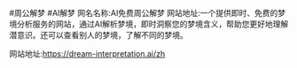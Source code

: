 #周公解梦 #AI解梦
网名名称:AI免费周公解梦
网站地址:一个提供即时、免费的梦境分析服务的网站，通过AI解析梦境，即时洞察您的梦境含义，帮助您更好地理解潜意识。还可以查看别人的梦境，了解不同的梦境。

网站地址:https://dream-interpretation.ai/zh
